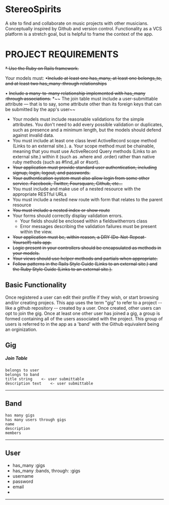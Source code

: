 # StereoSpirits

A site to find and collaborate on music projects with other musicians. Conceptually inspired by Github and version control. Functionality as a VCS platform is a stretch goal, but is helpful to frame the context of the app.

# PROJECT REQUIREMENTS

~~* Use the Ruby on Rails framework.~~

Your models must:
•~~Include at least one has_many, at least one belongs_to, and at least two has_many :through relationships~~

• ~~Include a many-to-many relationship implemented with has_many :through associations.~~
*~~ The join table must include a user-submittable attribute — that is to say, some attribute other than its foreign keys that can be submitted by the app's user~~
* Your models must include reasonable validations for the simple attributes. You don't need to add every possible validation or duplicates, such as presence and a minimum length, but the models should defend against invalid data.
* You must include at least one class level ActiveRecord scope method (Links to an external site.). a. Your scope method must be chainable, meaning that you must use ActiveRecord Query methods (Links to an external site.) within it (such as .where and .order) rather than native ruby methods (such as #find_all or #sort).
* ~~Your application must provide standard user authentication, including signup, login, logout, and passwords.~~
* ~~Your authentication system must also allow login from some other service. Facebook, Twitter, Foursquare, Github, etc...~~
* You must include and make use of a nested resource with the appropriate RESTful URLs
* You must include a nested new route with form that relates to the parent resource
* ~~You must include a nested index or show route~~
* Your forms should correctly display validation errors.
	* Your fields should be enclosed within a fieldswitherrors class
	* Error messages describing the validation failures must be present within the view.
* ~~Your application must be, within reason, a DRY (Do-Not-Repeat-Yourself) rails app.~~
* ~~Logic present in your controllers should be encapsulated as methods in your models.~~
* ~~Your views should use helper methods and partials when appropriate.~~
* ~~Follow patterns in the Rails Style Guide (Links to an external site.) and the Ruby Style Guide (Links to an external site.).~~
## Basic Functionality
Once registered a user can edit their profile if they wish, or start browsing and/or creating projecs. This app uses the term "gig" to refer to a project -- like a github repository -- created by a user. Once created, other users can opt to join the gig. Once at least one other user has joined a gig, a group is formed containing all of the users associated with the project. This group of users is referred to in the app as a 'band' with the Github equivalent being an orginization. 
## Gig 
##### Join Table

	belongs to user
	belongs to band
	title string 	<- user submittable
	description text 	<- user submittable
---

## Band
	has many gigs
	has many users through gigs
	name
	description
	members
---

## User
* has_many :gigs
* has_many :bands, through: :gigs
* username
* password
* email
* 
---